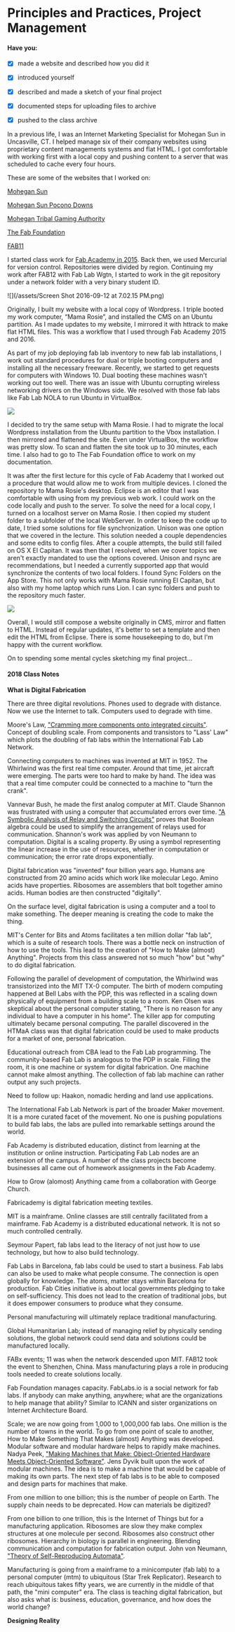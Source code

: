# Principles and Practices, Project Management

#### Have you:

* [x] made a website and described how you did it

* [x] introduced yourself

* [x] described and made a sketch of your final project

* [x] documented steps for uploading files to archive

* [x] pushed to the class archive

In a previous life, I was an Internet Marketing Specialist for Mohegan Sun in Uncasville, CT. I helped manage six of their company websites using proprietary content managements systems and flat HTML. I got comfortable with working first with a local copy and pushing content to a server that was scheduled to cache every four hours.

These are some of the websites that I worked on:

[Mohegan Sun](https://mohegansun.com/)

[Mohegan Sun Pocono Downs](https://mohegansunpocono.com/)

[Mohegan Tribal Gaming Authority](http://newsroom.mtga.com/)

[The Fab Foundation](http://www.fabfoundation.org/)

[FAB11](http://fab11.fabevent.org/)

I started class work for [Fab Academy in 2015](http://fabacademy.org/archives/2015/na/students/pierite.jean-luc/old-site/index.html). Back then, we used Mercurial for version control. Repositories were divided by region. Continuing my work after FAB12 with Fab Lab Wgtn, I started to work in the git repository under a network folder with a very binary student ID.

![](/assets/Screen Shot 2016-09-12 at 7.02.15 PM.png)

Originally, I built my website with a local copy of Wordpress. I triple booted my work computer, “Mama Rosie”, and installed the CMS on an Ubuntu partition. As I made updates to my website, I mirrored it with httrack to make flat HTML files. This was a workflow that I used through Fab Academy 2015 and 2016.

As part of my job deploying fab lab inventory to new fab lab installations, I work out standard procedures for dual or triple booting computers and installing all the necessary freeware. Recently, we started to get requests for computers with Windows 10. Dual booting these machines wasn't working out too well. There was an issue with Ubuntu corrupting wireless networking drivers on the Windows side. We resolved with those fab labs like Fab Lab NOLA to run Ubuntu in VirtualBox.

![](/assets/mama-rosie.jpg)

I decided to try the same setup with Mama Rosie. I had to migrate the local Wordpress installation from the Ubuntu partition to the Vbox installation. I then mirrored and flattened the site. Even under VirtualBox, the workflow was pretty slow. To scan and flatten the site took up to 30 minutes, each time. I also had to go to The Fab Foundation office to work on my documentation.

It was after the first lecture for this cycle of Fab Academy that I worked out a procedure that would allow me to work from multiple devices. I cloned the repository to Mama Rosie's desktop. Eclipse is an editor that I was comfortable with using from my previous web work. I could work on the code locally and push to the server. To solve the need for a local copy, I turned on a localhost server on Mama Rosie. I then copied my student folder to a subfolder of the local WebServer. In order to keep the code up to date, I tried some solutions for file synchronization. Unison was one option that we covered in the lecture. This solution needed a couple dependencies and some edits to config files. After a couple attempts, the build still failed on OS X El Capitan. It was then that I resolved, when we cover topics we aren't exactly mandated to use the options covered. Unison and rsync are recommendations, but I needed a currently supported app that would synchronize the contents of two local folders. I found Sync Folders on the App Store. This not only works with Mama Rosie running El Capitan, but also with my home laptop which runs Lion. I can sync folders and push to the repository much faster.

![](/assets/git-commit.gif)

Overall, I would still compose a website originally in CMS, mirror and flatten to HTML. Instead of regular updates, it's better to set a template and then edit the HTML from Eclipse. There is some housekeeping to do, but I'm happy with the current workflow.

On to spending some mental cycles sketching my final project...

#### 2018 Class Notes

**What is Digital Fabrication**

There are three digital revolutions. Phones used to degrade with distance. Now we use the Internet to talk. Computers used to degrade with time. 

Moore's Law, ["Cramming more components onto integrated circuits"](https://www.cs.utexas.edu/~fussell/courses/cs352h/papers/moore.pdf). Concept of doubling scale. From components and transistors to "Lass' Law" which plots the doubling of fab labs within the International Fab Lab Network.

Connecting computers to machines was invented at MIT in 1952. The Whirlwind was the first real time computer. Around that time, jet aircraft were emerging. The parts were too hard to make by hand. The idea was that a real time computer could be connected to a machine to "turn the crank".

Vannevar Bush, he made the first analog computer at MIT. Claude Shannon was frustrated with using a computer that accumulated errors over time. ["A Symbolic Analysis of Relay and Switching Circuits"](https://dspace.mit.edu/handle/1721.1/11173) proves that Boolean algebra could be used to simplify the arrangement of relays used for communication. Shannon's work was applied by von Neumann to computation. Digital is a scaling property. By using a symbol representing the linear increase in the use of resources, whether in computation or communication; the error rate drops exponentially. 

Digital fabrication was "invented" four billion years ago. Humans are constructed from 20 amino acids which work like molecular Lego. Amino acids have properties. Ribosomes are assemblers that bolt together amino acids. Human bodies are then constructed "digitally".

On the surface level, digital fabrication is using a computer and a tool to make something. The deeper meaning is creating the code to make the thing.

MIT's Center for Bits and Atoms facilitates a ten million dollar "fab lab", which is a suite of research tools. There was a bottle neck on instruction of how to use the tools. This lead to the creation of "How to Make (almost) Anything". Projects from this class answered not so much "how" but "why" to do digital fabrication.

Following the parallel of development of computation, the Whirlwind was transistorized into the MIT TX-0 computer. The birth of modern computing happened at Bell Labs with the PDP, this was reflected in a scaling down physically of equipment from a building scale to a room. Ken Olsen was skeptical about the personal computer stating, "There is no reason for any individual to have a computer in his home". The killer app for computing ultimately became personal computing. The parallel discovered in the HTMaA class was that digital fabrication could be used to make products for a market of one, personal fabrication.

Educational outreach from CBA lead to the Fab Lab programming. The community-based Fab Lab is analogous to the PDP in scale. Filling the room, it is one machine or system for digital fabrication. One machine cannot make almost anything. The collection of fab lab machine can rather output any such projects.

Need to follow up: Haakon, nomadic herding and land use applications.

The International Fab Lab Network is part of the broader Maker movement. It is a more curated facet of the movement. No one is pushing populations to build fab labs, the labs are pulled into remarkable settings around the world. 

Fab Academy is distributed education, distinct from learning at the institution or online instruction. Participating Fab Lab nodes are an extension of the campus. A number of the class projects become businesses all came out of homework assignments in the Fab Academy.

How to Grow (alomost) Anything came from a collaboration with George Church.

Fabricademy is digital fabrication meeting textiles. 

MIT is a mainframe. Online classes are still centrally facilitated from a mainframe. Fab Academy is a distributed educational network. It is not so much controlled centrally.

Seymour Papert, fab labs lead to the literacy of not just how to use technology, but how to also build technology.

Fab Labs in Barcelona, fab labs could be used to start a business. Fab labs can also be used to make what people consume. The connection is open globally for knowledge. The atoms, matter stays within Barcelona for production. Fab Cities initiative is about local governments pledging to take on self-sufficiency. This does not lead to the creation of traditional jobs, but it does empower consumers to produce what they consume.

Personal manufacturing will ultimately replace traditional manufacturing.

Global Humanitarian Lab; instead of managing relief by physically sending solutions, the global network could send data and solutions could be manufactured locally.

FABx events; 11 was when the network descended upon MIT. FAB12 took the event to Shenzhen, China. Mass manufacturing plays a role in producing tools needed to create solutions locally.

Fab Foundation manages capacity. FabLabs.io is a social network for fab labs. If anybody can make anything, anywhere; what are the organizations to help manage that ability? Similar to ICANN and sister organizations on Internet Architecture Board.

Scale; we are now going from 1,000 to 1,000,000 fab labs. One million is the number of towns in the world. To go from one point of scale to another, How to Make Something That Makes (almost) Anything was developed. Modular software and modular hardware helps to rapidly make machines. Nadya Peek, ["Making Machines that Make: Object-Oriented Hardware Meets Object-Oriented Software"](http://infosyncratic.nl/peek-making-machines.pdf). Jens Dyvik built upon the work of modular machines. The idea is to make a machine that would be capable of making its own parts. The next step of fab labs is to be able to composed and design parts for machines that make.

From one million to one billion; this is the number of people on Earth. The supply chain needs to be deprecated. How can materials be digitized?

From one billion to one trillion, this is the Internet of Things but for a manufacturing application. Ribosomes are slow they make complex structures at one molecule per second. Ribosomes also construct other ribosomes. Hierarchy in biology is parallel in engineering. Blending communication and computation for fabrication output. John von Neumann, ["Theory of Self-Reproducing Automata"](http://cba.mit.edu/events/03.11.ASE/docs/VonNeumann.pdf).

Manufacturing is going from a mainframe to a minicomputer (fab lab) to a personal computer (mtm) to ubiquitous (Star Trek Replicator). Research to reach ubiquitous takes fifty years, we are currently in the middle of that path, the "mini computer" era. The class is teaching digital fabrication, but also asks what is: business, education, governance, and how does the world change?

**Designing Reality**


